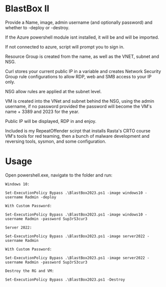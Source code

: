# BlastBox II

Provide a Name, image, admin username (and optionally password) and whether to -deploy or -destroy.

If the Azure powershell module isnt installed, it will be and will be imported.

If not connected to azure, script will prompt you to sign in.

Resource Group is created from the name, as well as the VNET, subnet and NSG.

Curl stores your current public IP in a variable and creates Network Security Group rule configurations to allow RDP, web and SMB access to your IP only.

NSG allow rules are applied at the subnet level.

VM is created into the VNet and subnet behind the NSG, using the admin username, if no password provided the password will become the VM's name + 3389 and 2023 for the year.

Public IP will be displayed, RDP in and enjoy.

Included is my RepeatOffender scirpt that installs Rasta's CRTO course VM's tools for red teaming, then a bunch of malware development and reversing tools, sysmon, and some configuration.

# Usage
Open powershell.exe, navigate to the folder and run:

```
Windows 10:

Set-ExecutionPolicy Bypass .\BlastBox2023.ps1 -image windows10 -username Radmin -deploy

With Custom Password:

Set-ExecutionPolicy Bypass .\BlastBox2023.ps1 -image windows10 -username Radmin -password Sup3rS3cur3 

Server 2022:

Set-ExecutionPolicy Bypass .\BlastBox2023.ps1 -image server2022 -username Radmin 

With Custom Password:

Set-ExecutionPolicy Bypass .\BlastBox2023.ps1 -image server2022 -username Radmin -password Sup3rS3cur3

Destroy the RG and VM:

Set-ExecutionPolicy Bypass .\BlastBox2023.ps1 -Destroy

```
